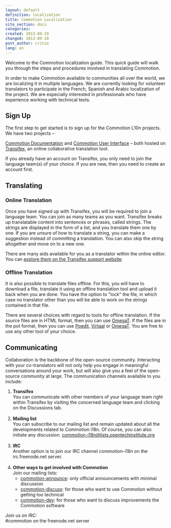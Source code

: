 ```yaml
---
layout: default
definition: localization
title: Commotion Localization
site_section: docs
categories: 
created: 2013-08-29
changed: 2013-09-20
post_author: critzo
lang: en
---
```

<p>Welcome to the Commotion localization guide. This quick guide will walk you through the steps and procedures involved in translating Commotion.</p>

<p>In order to make Commotion available to communities all over the world, we are localizing it in multiple languages. We are currently looking for volunteer translators to participate in the French, Spanish and Arabic localization of the project. We are especially interested in professionals who have experience working with technical texts.</p>

<h2 id="sign-up">Sign Up</h2>

<p>The first step to get started is to sign up for the Commotion L10n projects. We have two projects –</p>

<p><a href="https://www.transifex.com/projects/p/commotion-documentation/">Commotion Documentation</a> and <a href="https://www.transifex.com/projects/p/commotion-user-interface/">Commotion User Interface</a> – both hosted on <a href="http://www.transifex.com">Transifex</a>, an online collaborative translation tool.</p>

<p>If you already have an account on Transifex, you only need to join the language team(s) of your choice. If you are new, then you need to create an account first.</p>

<h2 id="translating">Translating</h2>

<h3>Online Translation</h3>

<p>Once you have signed up with Transifex, you will be required to join a language team. You can join as many teams as you want. Transifex breaks up translatable content into sentences or phrases, called strings. The strings are displayed in the form of a list, and you translate them one by one. If you are unsure of how to translate a string, you can make a suggestion instead of committing a translation. You can also skip the string altogether and move on to a new one.</p>

<p>There are many aids available for you as a translator within the online editor. You can <a href="http://support.transifex.com/customer/portal/topics/414107-translators/articles">explore them on the Transifex support website</a>.</p>

<h3>Offline Translation</h3>

<p>It is also possible to translate files offline. For this, you will have to download a file, translate it using an offline translation tool and upload it back when you are done. You have the option to "lock" the file, in which case no translator other than you will be able to work on the strings contained in that file.</p>

<p>There are several choices with regard to tools for offline translation. If the source files are in HTML format, then you can use <a href="http://www.omegat.org/">OmegaT</a>. If the files are in the pot format, then you can use <a href="http://www.poedit.net/">Poedit</a>, <a href="http://virtaal.translatehouse.org/">Virtaal</a> or <a href="http://www.omegat.org/">OmegaT</a>. You are free to use any other tool of your choice.</p>

<h2 id="communicating">Communicating</h2>

<p>Collaboration is the backbone of the open-source community. Interacting with your co-translators will not only help you engage in meaningful conversations around your work, but will also give you a feel of the open-source community at large. The communication channels available to you include:</p>

<ol>
	<li><strong>Transifex</strong><br />
	You can communicate with other members of your language team right within Transifex by visiting the concerned language team and clicking on the Discussions tab.<br />
	&nbsp;</li>
	<li><strong>Mailing list</strong><br />
	You can subscribe to our mailing list and remain updated about all the developments related to Commotion i18n. Of course, you can also initiate any discussion. <a href="https://lists.chambana.net/mailman/listinfo/commotion-i18n">commotion-i18n@lists.opentechinstitute.org</a><br />
	&nbsp;</li>
	<li><strong>IRC</strong><br />
	Another option is to join our IRC channel commotion-i18n on the irc.freenode.net server.<br />
	&nbsp;</li>
	<li><strong>Other ways to get involved with Commotion</strong><br />
	Join our mailing lists:
	<ul>
		<li><a href="http://lists.chambana.net/mailman/listinfo/commotion-announce">commotion-announce</a>: only official announcements with minimal discussion</li>
		<li><a href="http://lists.chambana.net/mailman/listinfo/commotion-discuss">commotion-discuss</a>: for those who want to use Commotion without getting too technical</li>
		<li><a href="http://lists.chambana.net/mailman/listinfo/commotion-dev">commotion-dev</a>: for those who want to discuss improvements the Commotion software</li>
	</ul>
	</li>
</ol>

<p class="rteindent1">Join us on IRC:<br />
#commotion on the freenode.net server</p>
